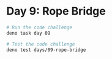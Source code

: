 # Day 9: Rope Bridge

```sh
# Run the code challenge
deno task day 09

# Test the code challenge
deno test days/09-rope-bridge
```
